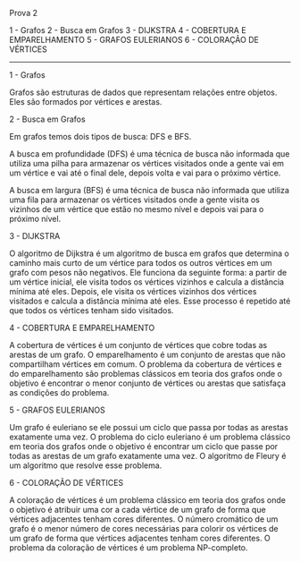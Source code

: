 Prova 2

1 - Grafos
2 - Busca em Grafos
3 - DIJKSTRA
4 - COBERTURA E EMPARELHAMENTO
5 - GRAFOS EULERIANOS
6 - COLORAÇÃO DE VÉRTICES

--------------------------------------------

1 - Grafos

Grafos são estruturas de dados que representam relações entre objetos. Eles são formados por vértices e arestas.

2 - Busca em Grafos

Em grafos temos dois tipos de busca: DFS e BFS. 

A busca em profundidade (DFS) é uma técnica de busca não informada que utiliza uma pilha para armazenar os vértices visitados onde a gente vai em um vértice e vai até o final dele, depois volta e vai para o próximo vértice.

A busca em largura (BFS) é uma técnica de busca não informada que utiliza uma fila para armazenar os vértices visitados onde a gente visita os vizinhos de um vértice que estão no mesmo nível e depois vai para o próximo nível.

3 - DIJKSTRA

O algoritmo de Dijkstra é um algoritmo de busca em grafos que determina o caminho mais curto de um vértice para todos os outros vértices em um grafo com pesos não negativos. Ele funciona da seguinte forma: a partir de um vértice inicial, ele visita todos os vértices vizinhos e calcula a distância mínima até eles. Depois, ele visita os vértices vizinhos dos vértices visitados e calcula a distância mínima até eles. Esse processo é repetido até que todos os vértices tenham sido visitados.

4 - COBERTURA E EMPARELHAMENTO

A cobertura de vértices é um conjunto de vértices que cobre todas as arestas de um grafo. O emparelhamento é um conjunto de arestas que não compartilham vértices em comum. O problema da cobertura de vértices e do emparelhamento são problemas clássicos em teoria dos grafos onde o objetivo é encontrar o menor conjunto de vértices ou arestas que satisfaça as condições do problema.

5 - GRAFOS EULERIANOS

Um grafo é euleriano se ele possui um ciclo que passa por todas as arestas exatamente uma vez. O problema do ciclo euleriano é um problema clássico em teoria dos grafos onde o objetivo é encontrar um ciclo que passe por todas as arestas de um grafo exatamente uma vez. O algoritmo de Fleury é um algoritmo que resolve esse problema.

6 - COLORAÇÃO DE VÉRTICES

A coloração de vértices é um problema clássico em teoria dos grafos onde o objetivo é atribuir uma cor a cada vértice de um grafo de forma que vértices adjacentes tenham cores diferentes. O número cromático de um grafo é o menor número de cores necessárias para colorir os vértices de um grafo de forma que vértices adjacentes tenham cores diferentes. O problema da coloração de vértices é um problema NP-completo.